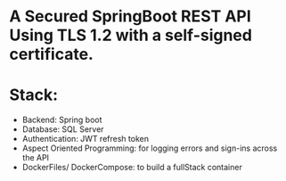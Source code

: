 # A Secured SpringBoot REST API Using TLS 1.2 with a self-signed certificate.
# Stack:
- Backend: Spring boot
- Database: SQL Server
- Authentication: JWT refresh token
- Aspect Oriented Programming: for logging errors and sign-ins across the API
- DockerFiles/ DockerCompose: to build a fullStack container 
